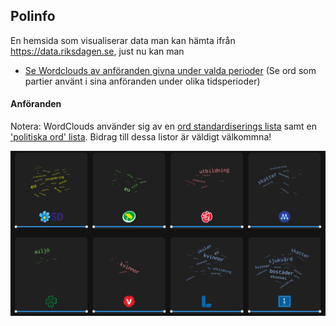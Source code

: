 ## Polinfo 

En hemsida som visualiserar data man kan hämta ifrån https://data.riksdagen.se, just nu kan man

* [Se Wordclouds av anföranden givna under valda perioder](#anföranden) (Se ord som partier använt i sina anföranden under olika tidsperioder)



#### Anföranden
Notera: WordClouds använder sig av en [ord standardiserings lista](polinfo-explore/word-standards.txt) samt en ['politiska ord' lista](polinfo-explore/allowed-words.txt). Bidrag till dessa listor är väldigt välkommna!


![anforanden exempel](art/anforanden.png)
